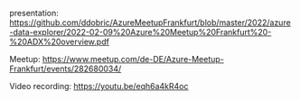 presentation: https://github.com/ddobric/AzureMeetupFrankfurt/blob/master/2022/azure-data-explorer/2022-02-09%20Azure%20Meetup%20Frankfurt%20-%20ADX%20overview.pdf

Meetup: https://www.meetup.com/de-DE/Azure-Meetup-Frankfurt/events/282680034/

Video recording: https://youtu.be/eqh6a4kR4oc
